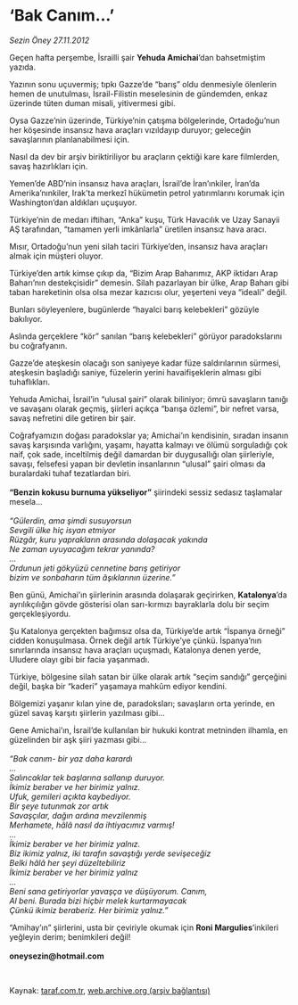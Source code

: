 # ‘Bak Canım...’

*Sezin Öney 27.11.2012*

<div class="yazi"><p>Geçen hafta perşembe, İsrailli şair <b>Yehuda Amichai</b>’dan bahsetmiştim yazıda.</p>
<p>Yazının sonu uçuvermiş; tıpkı Gazze’de “barış” oldu denmesiyle ölenlerin hemen de unutulması, İsrail-Filistin meselesinin de gündemden, enkaz üzerinde tüten duman misali, yitivermesi gibi.</p>
<p>Oysa Gazze’nin üzerinde, Türkiye’nin çatışma bölgelerinde, Ortadoğu’nun her köşesinde insansız hava araçları vızıldayıp duruyor; geleceğin savaşlarının planlanabilmesi için. </p>
<p>Nasıl da dev bir arşiv biriktiriliyor bu araçların çektiği kare kare filmlerden, savaş hazırlıkları için.</p>
<p>Yemen’de ABD’nin insansız hava araçları, İsrail’de İran’ınkiler, İran’da Amerika’nınkiler, Irak’ta merkezî hükümetin petrol yatırımlarını korumak için Washington’dan aldıkları uçuşuyor.</p>
<p>Türkiye’nin de medarı iftiharı, “Anka” kuşu, Türk Havacılık ve Uzay Sanayii AŞ tarafından, “tamamen yerli imkânlarla” üretilen insansız hava aracı.</p>
<p>Mısır, Ortadoğu’nun yeni silah taciri Türkiye’den, insansız hava araçları almak için müşteri oluyor.</p>
<p>Türkiye’den artık kimse çıkıp da, “Bizim Arap Baharımız, AKP iktidarı Arap Baharı’nın destekçisidir” demesin. Silah pazarlayan bir ülke, Arap Baharı gibi taban hareketinin olsa olsa mezar kazıcısı olur, yeşerteni veya “ideali” değil. </p>
<p>Bunları söyleyenlere, bugünlerde “hayalci barış kelebekleri” gözüyle bakılıyor.</p>
<p>Aslında gerçeklere “kör” sanılan “barış kelebekleri” görüyor paradokslarını bu coğrafyanın.</p>
<p>Gazze’de ateşkesin olacağı son saniyeye kadar füze saldırılarının sürmesi, ateşkesin başladığı saniye, füzelerin yerini havaifişeklerin alması gibi tuhaflıkları. </p>
<p>Yehuda Amichai, İsrail’in “ulusal şairi” olarak biliniyor; ömrü savaşların tanığı ve savaşanı olarak geçmiş, şiirleri açıkça “barışa özlemi”, bir nefret varsa, savaş nefretini dile getiren bir şair.</p>
<p>Coğrafyamızın doğası paradokslar ya; Amichai’ın kendisinin, sıradan insanın savaş karşısında varlığını, yaşamı, hayatta kalmayı ve ölümü sorguladığı çok naif, çok sade, inceltilmiş değil damardan bir duygusallığı olan şiirleriyle, savaşı, felsefesi yapan bir devletin insanlarının “ulusal” şairi olması da buralardaki tuhaf tezatlardan biri.<br/><br/><b>“Benzin kokusu burnuma yükseliyor”</b> şiirindeki sessiz sedasız taşlamalar mesela...<br/><br/><i>“Gülerdin, ama şimdi susuyorsun<br/>Sevgili ülke hiç isyan etmiyor<br/>Rüzgâr, kuru yaprakların arasında dolaşacak yakında<br/>Ne zaman uyuyacağım tekrar yanında?<br/>...<br/>Ordunun jeti gökyüzü cennetine barış getiriyor<br/>bizim ve sonbaharın tüm âşıklarının üzerine.”</i></p>
<p>Ben günü, Amichai’ın şiirlerinin arasında dolaşarak geçirirken, <b>Katalonya</b>’da ayrılıkçılığın gövde gösterisi olan sarı-kırmızı bayraklarla dolu bir seçim gerçekleşiyordu.</p>
<p>Şu Katalonya gerçekten bağımsız olsa da, Türkiye’de artık “İspanya örneği” cidden konuşulmasa. Örnek değil artık Türkiye’ye çünkü. İspanya’nın sınırlarında insansız hava araçları uçuşmadı, Katalonya denen yerde, Uludere olayı gibi bir facia yaşanmadı. </p>
<p>Türkiye, bölgesine silah satan bir ülke olarak artık “seçim sandığı” gerçeğini değil, başka bir “kaderi” yaşamaya mahkûm ediyor kendini. </p>
<p>Bölgemizi yaşanır kılan yine de, paradoksları; savaşların orta yerinde, en güzel savaş karşıtı şiirlerin yazılması gibi...</p>
<p>Gene Amichai’ın, İsrail’de kullanılan bir hukuki kontrat metninden ilhamla, en güzelinden bir aşk şiiri yazması gibi...<br/><br/><i>“Bak canım- bir yaz daha karardı<br/>...<br/>Salıncaklar tek başlarına sallanıp duruyor.<br/>İkimiz beraber ve her birimiz yalnız.<br/>Ufuk, gemileri açıkta kaybediyor.<br/>Bir şeye tutunmak zor artık<br/>Savaşçılar, dağın ardına mevzilenmiş<br/>Merhamete, hâlâ nasıl da ihtiyacımız varmış!<br/>...<br/>İkimiz beraber ve her birimiz yalnız.<br/>Biz ikimiz yalnız, iki tarafın savaştığı yerde sevişeceğiz<br/>Belki hâlâ her şeyi düzeltebiliriz<br/>İkimiz beraber ve her birimiz yalnız<br/>...<br/>Beni sana getiriyorlar yavaşça ve düşüyorum. Canım,<br/>Al beni. Burada bizi hiçbir melek kurtarmayacak<br/>Çünkü ikimiz beraberiz. Her birimiz yalnız.” </i></p>
<p>“Amihay’ın” şiirlerini, usta bir çeviriyle okumak için <b>Roni Margulies</b>’inkileri yeğleyin derim; benimkileri değil!<br/><br/><b>oneysezin@hotmail.com</b></p>
<p> </p>
</div>

Kaynak: [taraf.com.tr](http://www.taraf.com.tr:80/sezin-oney/makale-bak-canim.htm), [web.archive.org (arşiv bağlantısı)](http://web.archive.org/web/20130619110636/http://www.taraf.com.tr:80/sezin-oney/makale-bak-canim.htm)
